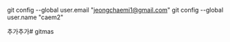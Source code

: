 git config --global user.email "jeongchaemi1@gmail.com"
git config --global user.name "caem2"

추가추가# gitmas
